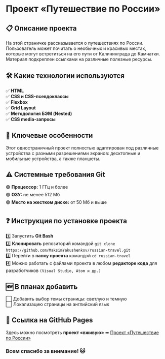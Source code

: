# Проект «Путешествие по России»

## 📋 Описание проекта

На этой страничке рассказывается о путешествиях по России. Пользователь может почитать о необычных и красивых местах, которые могут встретиться на его пути от Калининграда до Камчатки. Материал подкреплен ссылками на различные полезные ресурсы.

## 🛠 Какие технологии используются

✅ **HTML**  
✅ **CSS и CSS-псевдоклассы**  
✅ **Flexbox**  
✅ **Grid Layout**  
✅ **Методология БЭМ (Nested)**  
✅ **CSS media-запросы**  

## 👑 Ключевые особенности

Этот одностраничный проект полностью адаптирован под различные устройства с разными разрешениями экранов: десктопные и мобильные устройства, а также планшеты.

## ⚠️ Системные требования Git

🟢 **Процессор:** 1 ГГц и более  
🟢 **ОЗУ:** не менее 512 Мб  
🟢 **Место на жестком диске:** от 50 Мб и выше

## ❓ Инструкция по установке проекта

1️⃣ Запустить **Git Bash**  
2️⃣ **Клонировать** репозиторий командой `git clone https://github.com/MaksimYakushenkov/russian-travel.git`  
3️⃣ Перейти в **папку проекта** командой `cd russian-travel`  
4️⃣ Можно работать с файлами проекта в любом **редакторе кода** для разработчиков `(Visual Studio, Atom и др.)`

## 🆕 В планах добавить

⬜ Добавить выбор темы страницы: светлую и темную  
⬜ Локализацию страницы на английский язык

## 🔗 Ссылка на GitHub Pages
Здесь можно посмотреть **проект «вживую»** ➡ [Проект «Путешествие по России»](https://maksimyakushenkov.github.io/russian-travel/)

### Всем спасибо за внимание! 🐱
